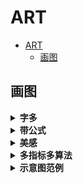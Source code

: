 # ART

- [ART](#art)
  - [画图](#画图)

## 画图

</details>

<details>
<summary><b>字多</b></summary>

![1](../imgs/art-1.jpg)

用色彩框打底；图标形象；不同字体形态。

</details>

<details>
<summary><b>带公式</b></summary>

![4](../imgs/art-4.jpg)

底框；色彩对应。

</details>

<details>
<summary><b>美感</b></summary>

![5](../imgs/art-5.jpg)

色彩搭配；曲线布局。

</details>

<details>
<summary><b>多指标多算法</b></summary>

![6](../imgs/art-6.jpg)

同时对比性能、FLOPs和参数量。

</details>

<details>
<summary><b>示意图范例</b></summary>

![2](../imgs/art-2.jpg)

- 星标级别很有灵性
- 用小圆圈代替卷积层

![3](../imgs/art-3.jpg)

底框。

</details>
